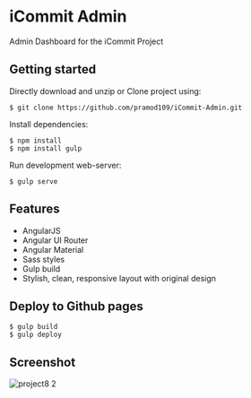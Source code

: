 # iCommit Admin

Admin Dashboard for the iCommit Project

## Getting started

Directly download and unzip or Clone project using:

    $ git clone https://github.com/pramod109/iCommit-Admin.git

Install dependencies:

    $ npm install 
    $ npm install gulp
    
Run development web-server:

    $ gulp serve

## Features

* AngularJS
* Angular UI Router
* Angular Material
* Sass styles
* Gulp build
* Stylish, clean, responsive layout with original design

## Deploy to Github pages  
  
    $ gulp build
    $ gulp deploy

## Screenshot

![project8 2](https://user-images.githubusercontent.com/25020379/40933438-125ddba2-67f7-11e8-842b-30743f88fb2b.png)
